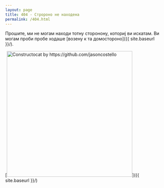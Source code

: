 ```yaml
---
layout: page
title: 404 - Стророно не находена
permalink: /404.html
---
```


Прошите, ми не могам находи тотну сторонону, коториј ви искатам. Ви могам проби пробе ходаше [возену к та домостороно]({{ site.baseurl }}/).

[<img src="{{ site.baseurl }}/images/404.jpg" alt="Constructocat by https://github.com/jasoncostello" style="width: 400px;"/>]({{ site.baseurl }}/)
